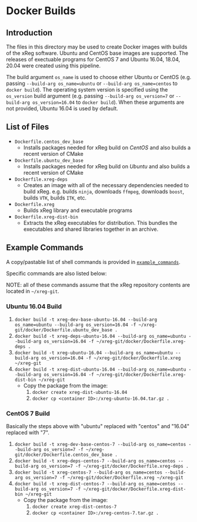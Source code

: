# Docker Builds

## Introduction
The files in this directory may be used to create Docker images with builds of the xReg software.
Ubuntu and CentOS base images are supported.
The releases of exectuable programs for CentOS 7 and Ubuntu 16.04, 18.04, 20.04 were created using this pipeline. 

The build argument `os_name` is used to choose either Ubuntu or CentOS (e.g. passing `--build-arg os_name=ubuntu` or `--build-arg os_name=centos` to `docker build`).
The operating system version is specified using the `os_version` build argument (e.g. passing `--build-arg os_version=7` or `--build-arg os_version=16.04` to `docker build`).
When these arguments are not provided, Ubuntu 16.04 is used by default.

## List of Files
* `Dockerfile.centos_dev_base`
  * Installs packages needed for xReg build on *CentOS* and also builds a recent version of CMake
* `Dockerfile.ubuntu_dev_base`
  * Installs packages needed for xReg build on *Ubuntu* and also builds a recent version of CMake
* `Dockerfile.xreg-deps`
  * Creates an image with all of the necessary dependencies needed to build xReg. e.g. builds `ninja`, downloads `ffmpeg`, downloads `boost`, builds `VTK`, builds `ITK`, etc.
* `Dockerfile.xreg`
  * Builds xReg library and executable programs
* `Dockerfile.xreg-dist-bin`
  * Extracts the xReg executables for distribution. This bundles the executables and shared libraries together in an archive.

## Example Commands
A copy/pastable list of shell commands is provided in [`example_commands`](example_commands).

Specific commands are also listed below:

NOTE: all of these commands assume that the xReg repository contents are located in `~/xreg-git`.

### Ubuntu 16.04 Build

1. `docker build -t xreg-dev-base-ubuntu-16.04 --build-arg os_name=ubuntu --build-arg os_version=16.04 -f ~/xreg-git/docker/Dockerfile.ubuntu_dev_base .`
2. `docker build -t xreg-deps-ubuntu-16.04 --build-arg os_name=ubuntu --build-arg os_version=16.04 -f ~/xreg-git/docker/Dockerfile.xreg-deps .`
3. `docker build -t xreg-ubuntu-16.04 --build-arg os_name=ubuntu --build-arg os_version=16.04 -f ~/xreg-git/docker/Dockerfile.xreg ~/xreg-git`
4. `docker build -t xreg-dist-ubuntu-16.04 --build-arg os_name=ubuntu --build-arg os_version=16.04 -f ~/xreg-git/docker/Dockerfile.xreg-dist-bin ~/xreg-git`
    * Copy the package from the image:
      1. `docker create xreg-dist-ubuntu-16.04` 
      2. `docker cp <container ID>:/xreg-ubuntu-16.04.tar.gz .`

### CentOS 7 Build

Basically the steps above with "ubuntu" replaced with "centos" and "16.04" replaced with "7".

1. `docker build -t xreg-dev-base-centos-7 --build-arg os_name=centos --build-arg os_version=7 -f ~/xreg-git/docker/Dockerfile.centos_dev_base .`
2. `docker build -t xreg-deps-centos-7 --build-arg os_name=centos --build-arg os_version=7 -f ~/xreg-git/docker/Dockerfile.xreg-deps .`
3. `docker build -t xreg-centos-7 --build-arg os_name=centos --build-arg os_version=7 -f ~/xreg-git/docker/Dockerfile.xreg ~/xreg-git`
4. `docker build -t xreg-dist-centos-7 --build-arg os_name=centos --build-arg os_version=7 -f ~/xreg-git/docker/Dockerfile.xreg-dist-bin ~/xreg-git`
    * Copy the package from the image:
      1. `docker create xreg-dist-centos-7` 
      2. `docker cp <container ID>:/xreg-centos-7.tar.gz .`
